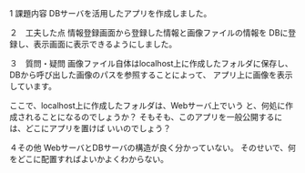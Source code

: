 1 課題内容
DBサーバを活用したアプリを作成しました。

２　工夫した点
情報登録画面から登録した情報と画像ファイルの情報を
DBに登録し、表示画面に表示できるようにしました。

３　質問・疑問
画像ファイル自体はlocalhost上に作成したフォルダに保存し、
DBから呼び出した画像のパスを参照することによって、
アプリ上に画像を表示しています。

ここで、localhost上に作成したフォルダは、Webサーバ上でいう
と、何処に作成されることになるのでしょうか？
そもそも、このアプリを一般公開するには、どこにアプリを置けば
いいのでしょう？

４その他
WebサーバとDBサーバの構造が良く分かっていない。
そのせいで、何をどこに配置すればよいかよくわからない。
